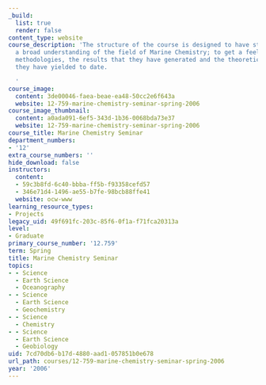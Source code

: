 ```yaml
---
_build:
  list: true
  render: false
content_type: website
course_description: 'The structure of the course is designed to have students acquire
  a broad understanding of the field of Marine Chemistry; to get a feel for experimental
  methodologies, the results that they have generated and the theoretical insights
  they have yielded to date.

  '
course_image:
  content: 3de00046-faea-beae-ea48-50cc2e6f643a
  website: 12-759-marine-chemistry-seminar-spring-2006
course_image_thumbnail:
  content: a0ada091-6ef5-343d-1b36-0068bda73e37
  website: 12-759-marine-chemistry-seminar-spring-2006
course_title: Marine Chemistry Seminar
department_numbers:
- '12'
extra_course_numbers: ''
hide_download: false
instructors:
  content:
  - 59c3b8fd-6c40-bbba-ff5b-f93358cefd57
  - 346e71d4-1496-ae55-b7fe-98bcb88ffe41
  website: ocw-www
learning_resource_types:
- Projects
legacy_uid: 49f691fc-203c-85f6-0f1a-f71fca20313a
level:
- Graduate
primary_course_number: '12.759'
term: Spring
title: Marine Chemistry Seminar
topics:
- - Science
  - Earth Science
  - Oceanography
- - Science
  - Earth Science
  - Geochemistry
- - Science
  - Chemistry
- - Science
  - Earth Science
  - Geobiology
uid: 7cd70db6-b17d-4880-aad1-057851b0e678
url_path: courses/12-759-marine-chemistry-seminar-spring-2006
year: '2006'
---
```


